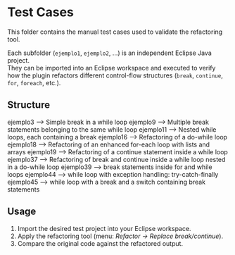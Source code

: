 # Test Cases

This folder contains the manual test cases used to validate the refactoring tool.

Each subfolder (`ejemplo1`, `ejemplo2`, ...) is an independent Eclipse Java project.  
They can be imported into an Eclipse workspace and executed to verify how the plugin 
refactors different control-flow structures (`break`, `continue`, `for`, `foreach`, etc.).

## Structure

ejemplo3  --> Simple break in a while loop
ejemplo9  --> Multiple break statements belonging to the same while loop
ejemplo11 --> Nested while loops, each containing a break
ejemplo16 --> Refactoring of a do-while loop
ejemplo18 --> Refactoring of an enhanced for-each loop with lists and arrays
ejemplo19 --> Refactoring of a continue statement inside a while loop
ejemplo37 --> Refactoring of break and continue inside a while loop nested in a do-while loop
ejemplo39 --> break statements inside for and while loops
ejemplo44 --> while loop with exception handling: try-catch-finally
ejemplo45 --> while loop with a break and a switch containing break statements


## Usage

1. Import the desired test project into your Eclipse workspace.
2. Apply the refactoring tool (menu: *Refactor → Replace break/continue*).
3. Compare the original code against the refactored output.
